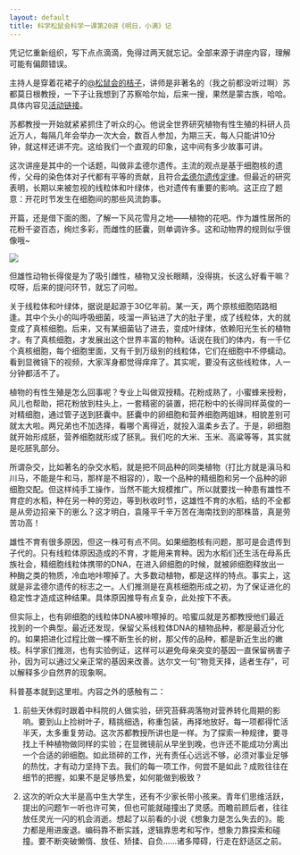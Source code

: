 ```yaml
---
layout: default
title: 科学松鼠会科学一课第20讲《明日，小满》记 
---
```

凭记忆重新组织，写下点点滴滴，免得过两天就忘记。全部来源于讲座内容，理解可能有偏颇错误。

主持人是穿着花裙子的[@松鼠会的桔子](http://www.weibo.com/songshuhuijuzi)，讲师是非著名的（我之前都没听过啊）苏都莫日根教授，一下子让我想到了苏察哈尔灿，后来一搜，果然是蒙古族，哈哈。具体内容见[活动链接](http://songshuhui.net/archives/66780)。

苏都教授一开始就紧紧抓住了听众的心。他说全世界研究植物有性生殖的科研人员近万人，每隔几年会举办一次大会，数百人参加，为期三天，每人只能讲10分钟，就这样还讲不完。这给我们一个直观的印象，这中间有多少故事可讲。

这次讲座是其中的一个话题，叫做非孟德尔遗传。主流的观点是基于细胞核的遗传，父母的染色体对子代都有平等的贡献，且符合[孟德尔遗传定律](http://zh.wikipedia.org/wiki/%E5%AD%9F%E5%BE%B7%E5%B0%94%E5%AE%9A%E5%BE%8B)。但最近的研究表明，长期以来被忽视的线粒体和叶绿体，也对遗传有重要的影响。这正应了题意：开花时节发生在细胞间的那些风流韵事。

开篇，还是借下面的图，了解一下风花雪月之地——植物的花吧。作为雄性居所的花粉千姿百态，绚烂多彩，而雌性的胚囊，则单调许多。这和动物界的规则似乎很像哦~

![](http://pic.yupoo.com/merlinran/CCD23zgV/G67mn.jpg)

但雄性动物长得俊是为了吸引雌性，植物又没长眼睛，没得挑，长这么好看干嘛？哎呀，后来的提问环节，就忘了问啦。

关于线粒体和叶绿体，据说是起源于30亿年前。某一天，两个原核细胞陌路相逢。其中个头小的叫呼吸细菌，吱溜一声钻进了大的肚子里，成了线粒体，大的就变成了真核细胞。后来，又有某细菌钻了进去，变成叶绿体，依赖阳光生长的植物才。有了真核细胞，才发展出这个世界丰富的物种。话说在我们的体内，有一千亿个真核细胞，每个细胞里面，又有千到万级别的线粒体，它们在细胞中不停蠕动。看到显微镜下的视频，大家浑身都觉得痒痒了。其实呢，要没有这些线粒体，人一分钟都活不了。

植物的有性生殖是怎么回事呢？专业上叫做双授精。花粉成熟了，小蜜蜂来授粉，风儿也帮助，把花粉放到柱头上，一套精密的装置，把花粉中的长得同样英俊的一对精细胞，通过管子送到胚囊中。胚囊中的卵细胞和营养细胞两姐妹，相貌差别可就太大啦。两兄弟也不加选择，看哪个离得近，就投入温柔乡去了。于是，卵细胞就开始形成胚，营养细胞就形成了胚乳。我们吃的大米、玉米、高粱等等，其实就是吃胚乳部分。

所谓杂交，比如著名的杂交水稻，就是把不同品种的同类植物（打比方就是滇马和川马，不能是牛和马，那样是不相容的），取一个品种的精细胞和另一个品种的卵细胞交配。但这样纯手工操作，当然不能大规模推广。所以就要找一种患有雄性不育症的水稻，种在另一种的旁边，等到秋收时节，这雄性不育的水稻，结的不全都是从旁边招亲下的崽么？这才明白，袁隆平千辛万苦在海南找到的那株苗，真是劳苦功高！

雄性不育有很多原因，但这一株可有点不同。如果细胞核有问题，那可是会遗传到子代的。只有线粒体原因造成的不育，才能用来育种。因为水稻们还生活在母系氏族社会，精细胞线粒体携带的DNA，在进入卵细胞的时候，就被卵细胞释放出一种酶之类的物质，冷血地咔嚓掉了。大多数动植物，都是这样的特点。事实上，这就是非孟德尔遗传的标志之一。人们推测是在真核细胞形成之初，为了保证进化的稳定性才造成这种结果。具体原因推导有点复杂，此处按下不表。

但实际上，也有卵细胞的线粒体DNA被咔嚓掉的。哈蜜瓜就是苏都教授他们最近找到的一个典型。最近还发现，保留父系线粒体DNA的植物品种，都是最近分化的。如果把进化过程比做一棵不断生长的树，那父传的品种，都是新近生出的嫩枝。科学家们推测，也有实验例证，这样可以避免母亲突变的基因一直保留祸害子孙，因为可以通过父亲正常的基因来改善。达尔文一句“物竞天择，适者生存”，可以解释多少自然界的现象啊。

科普基本就到这里啦。内容之外的感触有二：

  1. 前些天休假时跟着中科院的人做实验，研究苔藓凋落物对营养转化周期的影响。要到山上捡树叶子，精挑细选，称重包装，再择地放好。每一项都得忙活半天，太多重复劳动。这次苏都教授所讲也是一样。为了探索一种规律，要寻找上千种植物做同样的实验；在显微镜前从早坐到晚，也许还不能成功分离出一个合适的卵细胞。如此琐碎的工作，光有责任心远远不够，必须对事业足够的热忱，才有动力坚持下去。我们的每一项工作，何尝不是如此？成败往往在细节的把握，如果不是足够热爱，如何能做到极致？

  2. 这次的听众大半是高中生大学生，还有不少家长带小孩来。青年们思维活跃，提出的问题乍一听也许可笑，但也可能就碰撞出了灵感。而瞻前顾后者，往往放任灵光一闪的机会消逝。想起了以前看的小说《想象力是怎么失去的》。能力都是用进废退。编码靠不断实践，逻辑靠思考和写作，想象力靠探索和碰撞。要不断突破懒惰、放任、矫揉、自负……诸多障碍，行走在舒适区之前。

